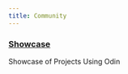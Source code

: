 ```yaml
---
title: Community
---
```


<div class="mt-5">
<a href="/showcase/" class="link-primary text-decoration-none"><h3>Showcase</h3></a>
<p>Showcase of Projects Using Odin</p>
</div>
